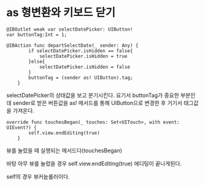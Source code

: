 # as 형변환와 키보드 닫기

```swift3
@IBOutlet weak var selectDatePicker: UIButton!
var buttonTag:Int = 1;

@IBAction func departSelectDate(_ sender: Any) {
        if selectDatePicker.isHidden == false{
            selectDatePicker.isHidden = true
        }else{
            selectDatePicker.isHidden = false
        }
        buttonTag = (sender as! UIButton).tag;
    }
```

selectDatePicker의 상태값을 보고 분기시킨다.
요기서 buttonTag가 중요한 부분인데 sender로 받은 버튼값을
as! 메서드를 통해 UIButton으로 변경한 후 거기서 태그값을 가져온다.

```swift3
override func touchesBegan(_ touches: Set<UITouch>, with event: UIEvent?) {
        self.view.endEditing(true)
    }
```

뷰를 눌렀을 때 실행되는 메서드다(touchesBegan)

바탕 아무 뷰를 눌렀을 경우 self.view.endEditing(true) 에디팅이 끝나게된다.

self의 경우 뷰커늩롤러이다.
